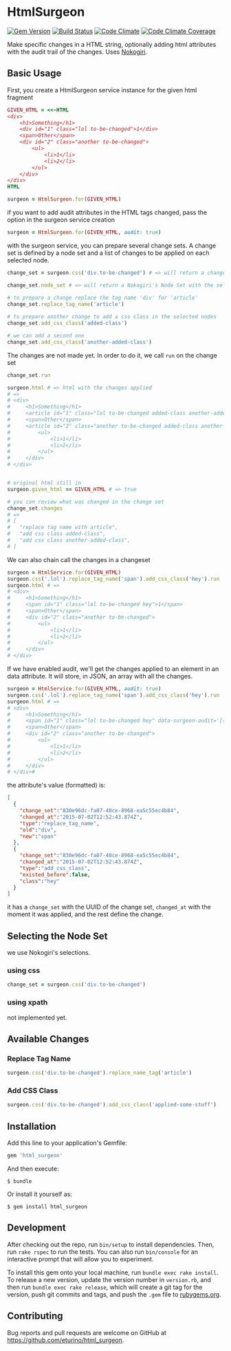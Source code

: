 # HtmlSurgeon


[![Gem Version](https://badge.fury.io/rb/html_surgeon.svg)](http://badge.fury.io/rb/html_surgeon)
[![Build Status](https://travis-ci.org/eturino/html_surgeon.svg?branch=master)](https://travis-ci.org/eturino/html_surgeon)
[![Code Climate](https://codeclimate.com/github/eturino/html_surgeon.png)](https://codeclimate.com/github/eturino/html_surgeon)
[![Code Climate Coverage](https://codeclimate.com/github/eturino/html_surgeon/coverage.png)](https://codeclimate.com/github/eturino/html_surgeon)

Make specific changes in a HTML string, optionally adding html attributes with the audit trail of the changes. Uses [Nokogiri](http://www.nokogiri.org/).

## Basic Usage

First, you create a HtmlSurgeon service instance for the given html fragment

```ruby
GIVEN_HTML = <<-HTML
<div>
    <h1>Something</h1>
    <div id="1" class="lol to-be-changed">1</div>
    <span>Other</span>
    <div id="2" class="another to-be-changed">
        <ul>
            <li>1</li>
            <li>2</li>
        </ul>
    </div>
</div>
HTML

surgeon = HtmlSurgeon.for(GIVEN_HTML) 
```

if you want to add audit attributes in the HTML tags changed, pass the option in the surgeon service creation

```ruby
surgeon = HtmlSurgeon.for(GIVEN_HTML, audit: true)
```

with the surgeon service, you can prepare several change sets. A change set is defined by a node set and a list of changes to be applied on each selected node.

```ruby
change_set = surgeon.css('div.to-be-changed') # => will return a change_set

change_set.node_set # => will return a Nokogiri's Node Set with the selected nodes (right now it'll get us div ID 1 and div ID 2.

# to prepare a change replace the tag name 'div' for 'article'
change_set.replace_tag_name('article') 
    
# to prepare another change to add a css class in the selected nodes
change_set.add_css_class('added-class')

# we can add a second one
change_set.add_css_class('another-added-class') 

```

The changes are not made yet. In order to do it, we call `run` on the change set

```ruby
change_set.run

surgeon.html # => html with the changes applied
# =>
# <div>
#     <h1>Something</h1>
#     <article id="1" class="lol to-be-changed added-class another-added-class">1</div>
#     <span>Other</span>
#     <article id="2" class="another to-be-changed added-class another-added-class">
#         <ul>
#             <li>1</li>
#             <li>2</li>
#         </ul>
#     </div>
# </div>


# original html still in
surgeon.given_html == GIVEN_HTML # => true

# you can review what was changed in the change set
change_set.changes
# =>
# [
#   "replace tag name with article",
#   "add css class added-class",
#   "add css class another-added-class",
# ]
```

We can also chain call the changes in a changeset

```ruby
surgeon = HtmlService.for(GIVEN_HTML)
surgeon.css('.lol').replace_tag_name('span').add_css_class('hey').run
surgeon.html # =>
# <div>
#     <h1>Something</h1>
#     <span id="1" class="lol to-be-changed hey">1</span>
#     <span>Other</span>
#     <div id="2" class="another to-be-changed">
#         <ul>
#             <li>1</li>
#             <li>2</li>
#         </ul>
#     </div>
# </div>
```

If we have enabled audit, we'll get the changes applied to an element in an data attribute.
It will store, in JSON, an array with all the changes.

```ruby
surgeon = HtmlService.for(GIVEN_HTML, audit: true)
surgeon.css('.lol').replace_tag_name('span').add_css_class('hey').run
surgeon.html # =>
# <div>
#     <h1>Something</h1>
#     <span id="1" class="lol to-be-changed hey" data-surgeon-audit='[{"change_set":"830e96dc-fa07-40ce-8968-ea5c55ec4b84","changed_at":"2015-07-02T12:52:43.874Z","type":"replace_tag_name","old":"div","new":"span"},{"change_set":"830e96dc-fa07-40ce-8968-ea5c55ec4b84","changed_at":"2015-07-02T12:52:43.874Z","type":"add_css_class","existed_before":false,"class":"hey"}]'>1</span>
#     <span>Other</span>
#     <div id="2" class="another to-be-changed">
#         <ul>
#             <li>1</li>
#             <li>2</li>
#         </ul>
#     </div>
# </div># 
```

the attribute's value (formatted) is:

```json
[
  {
    "change_set":"830e96dc-fa07-40ce-8968-ea5c55ec4b84",
    "changed_at":"2015-07-02T12:52:43.874Z",
    "type":"replace_tag_name",
    "old":"div",
    "new":"span"
  },
  {
    "change_set":"830e96dc-fa07-40ce-8968-ea5c55ec4b84",
    "changed_at":"2015-07-02T12:52:43.874Z",
    "type":"add_css_class",
    "existed_before":false,
    "class":"hey"
  }
]
```

it has a `change_set` with the UUID of the change set, `changed_at` with the moment it was applied, and the rest define the change.

## Selecting the Node Set

we use Nokogiri's selections.

### using css

```ruby
change_set = surgeon.css('div.to-be-changed')
```

### using xpath

not implemented yet.


## Available Changes

### Replace Tag Name

```ruby
surgeon.css('div.to-be-changed').replace_name_tag('article')
```

### Add CSS Class

```ruby
surgeon.css('div.to-be-changed').add_css_class('applied-some-stuff')
```



## Installation

Add this line to your application's Gemfile:

```ruby
gem 'html_surgeon'
```

And then execute:

    $ bundle

Or install it yourself as:

    $ gem install html_surgeon


## Development

After checking out the repo, run `bin/setup` to install dependencies. Then, run `rake rspec` to run the tests. You can also run `bin/console` for an interactive prompt that will allow you to experiment.

To install this gem onto your local machine, run `bundle exec rake install`. To release a new version, update the version number in `version.rb`, and then run `bundle exec rake release`, which will create a git tag for the version, push git commits and tags, and push the `.gem` file to [rubygems.org](https://rubygems.org).

## Contributing

Bug reports and pull requests are welcome on GitHub at https://github.com/eturino/html_surgeon.

